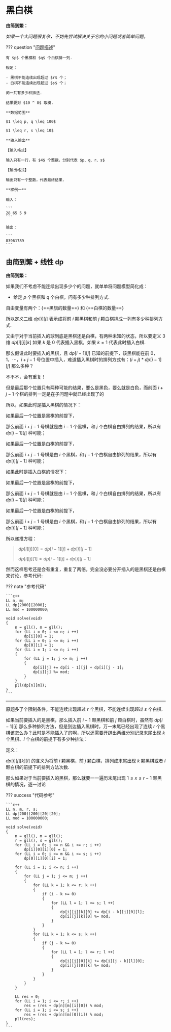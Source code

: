 # 黑白棋

**由简到繁：**

*如果一个大问题很复杂，不妨先尝试解决关于它的小问题或者简单问题。*

??? question "[问题描述](https://www.luogu.com.cn/problem/T313402?contestId=101142)"

    有 $p$ 个黑棋和 $q$ 个白棋排一列.

    规定：

    - 黑棋不能连续出现超过 $r$ 个；
    - 白棋不能连续出现超过 $s$ 个；

    问一共有多少种排法.

    结果要对 $10 ^ 8$ 取模.

    **数据范围**

    $1 \leq p, q \leq 100$

    $1 \leq r, s \leq 10$

    **输入输出**

    【输入格式】

    输入只有一行，有 $4$ 个整数，分别代表 $p、q、r、s$

    【输出格式】

    输出只有一个整数，代表最终结果.

    **样例一**

    输入：

    ```
    28 65 5 9
    ```

    输出：

    ```
    83961789
    ```

## 由简到繁 + 线性 dp

**由简到繁：**

如果我们不考虑不能连续出现多少个的问题，就单单将问题模型简化成：

- 给定 $p$ 个黑棋和 $q$ 个白棋，问有多少种排列方式.
  
自由变量有两个：{==黑旗的数量==} 和 {==白棋的数量==}

所以定义二维 $dp[i][j]$ 表示成将前 $i$ 颗黑棋和前 $j$ 颗白棋排成一列有多少种排列方式.

又由于对于当前插入的球到底是黑棋还是白棋，有两种未知的状态，所以要定义 $3$ 维 $dp[i][j][k]$ 如果 $k$ 是 $0$ 代表插入黑棋，如果 $k = 1$ 代表此时插入白棋.

那么假设此时要插入的黑棋，且 $dp[i - 1][j]$ 已知的前提下，该黑棋能在前 $0，1，\cdots，i + j - 1$ 号位置中插入，难道插入黑棋时的排列方式有：$(i + j) * dp[i - 1][j]$ 那么多种？

不不不，会有重复！

但是最后那个位置只有两种可能的结果，要么是黑色，要么就是白色，而前面 $i + j - 1$ 个棋的排列一定是在子问题中就已经出现了的

所以，如果此时是插入黑棋的情况下：

如果最后一个位置是黑棋的前提下，

那么前面 $i + j - 1$ 号棋就是由 $i - 1$ 个黑棋，和 $j$ 个白棋自由排列的结果，所以有 $dp[i - 1][j]$ 种可能；

如果最后一个位置是白棋的前提下，

那么前面 $i + j - 1$ 号棋是由 $i$ 个黑棋，和 $j - 1$ 个白棋自由排列的结果，所以有 $dp[i][j - 1]$ 种可能；

如果此时是插入白棋的情况下：

如果最后一个位置是黑棋的前提下，

那么前面 $i + j - 1$ 号棋就是由 $i - 1$ 个黑棋，和 $j$ 个白棋自由排列的结果，所以有 $dp[i - 1][j]$ 种可能；

如果最后一个位置是白棋的前提下，

那么前面 $i + j - 1$ 号棋是由 $i$ 个黑棋，和 $j - 1$ 个白棋自由排列的结果，所以有 $dp[i][j - 1]$ 种可能；

所以递推方程：

> $dp[i][j][0] = dp[i - 1][j] + dp[i][j - 1]$
>
> $dp[i][j][1] = dp[i - 1][j] + dp[i][j - 1]$

然而这样思考还是会有重复，重复了两倍，完全没必要分开插入的是黑棋还是白棋来讨论，参考代码:

??? note "参考代码"

    ```c++
    LL n, m;
    LL dp[2000][2000];
    LL mod = 100000000;

    void solve(void)
    {
        n = gll(), m = gll();
        for (LL i = 0; i <= n; i ++)
            dp[i][0] = 1;
        for (LL i = 0; i <= m; i ++)
            dp[0][i] = 1;
        for (LL i = 1; i <= n; i ++)
        {
            for (LL j = 1; j <= m; j ++)
            {
                dp[i][j] += dp[i - 1][j] + dp[i][j - 1];
                dp[i][j] %= mod;
            }
        }
        pll(dp[n][m]);
    }
    ```

---

原题多了个限制条件，不能连续出现超过 $r$ 个黑棋，不能连续出现超过 $s$ 个白棋.

如果当前要插入的是黑棋，那么插入前 $i - 1$ 颗黑棋和前 $j$ 颗白棋时，虽然有 $dp[i - 1][j]$ 那么多种排列方法，但是到达插入黑棋时，万一末尾已经出现了连续 $r$ 个黑棋该怎么办？此时是不能插入了的啊，所以还需要开辟出两维分别记录末尾出现 $k$ 个黑棋、$l$ 个白棋的前提下有多少种排法：

定义：

$dp[i][j][k][l]$ 的含义为将前 $i$ 颗黑棋，前 $j$ 颗白棋，排列成末尾出现 $k$ 颗黑棋或者 $l$ 颗白棋的前提下的排列方法次数.

那么如果对于当前要插入的黑棋，那么就要一一遍历末尾出现 $1 \leq x \leq r - 1$ 颗黑棋的情况，逐一讨论

??? success "代码参考"

    ```c++
    LL n, m, r, s;
    LL dp[200][200][20][20];
    LL mod = 100000000;

    void solve(void)
    {
        n = gll(), m = gll();
        r = gll(), s = gll();
        for (LL i = 0; i <= n && i <= r; i ++)
            dp[i][0][i][0] = 1;
        for (LL i = 0; i <= m && i <= s; i ++)
            dp[0][i][0][i] = 1;
        
        for (LL i = 1; i <= n; i ++)
        {
            for (LL j = 1; j <= m; j ++)
            {
                for (LL k = 1; k <= r; k ++)
                {
                    if (i - k >= 0)
                    {
                        for (LL l = 1; l <= s; l ++)
                        {
                            dp[i][j][k][0] += dp[i - k][j][0][l];
                            dp[i][j][k][0] %= mod;
                        }
                    }
                }
                for (LL k = 1; k <= s; k ++)
                {
                    if (j - k >= 0)
                    {
                        for (LL l = 1; l <= r; l ++)
                        {
                            dp[i][j][0][k] += dp[i][j - k][l][0];
                            dp[i][j][0][k] %= mod;
                        }
                    }
                }
            }
        }

        LL res = 0;
        for (LL i = 1; i <= r; i ++)
            res = (res + dp[n][m][i][0]) % mod;
        for (LL i = 1; i <= s; i ++)
            res = (res + dp[n][m][0][i]) % mod;
        pll(res);
    }
    ```
